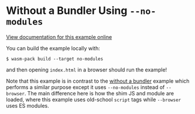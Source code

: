 # Without a Bundler Using `--no-modules`

[View documentation for this example online][dox]

[dox]: https://rustwasm.github.io/wasm-bindgen/examples/without-a-bundler-no-modules.html

You can build the example locally with:

```
$ wasm-pack build --target no-modules
```

and then opening `index.html` in a browser should run the example!

Note that this example is in contrast to the [without a bundler][wab] example
which performs a similar purpose except it uses `--no-modules` instead of
`--browser`. The main difference here is how the shim JS and module are loaded,
where this example uses old-school `script` tags while `--browser` uses ES
modules.

[wab]: https://github.com/rustwasm/wasm-bindgen/tree/master/examples/without-a-bundler
